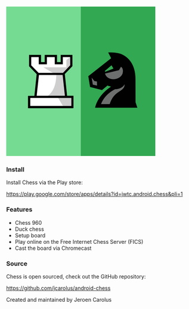 
![Chess](./images/logo.svg)

### Install
Install Chess via the Play store:

https://play.google.com/store/apps/details?id=jwtc.android.chess&pli=1


### Features

- Chess 960
- Duck chess
- Setup board
- Play online on the Free Internet Chess Server (FICS)
- Cast the board via Chromecast


### Source

Chess is open sourced, check out the GitHub repository:

https://github.com/jcarolus/android-chess

Created and maintained by Jeroen Carolus
